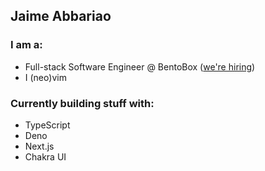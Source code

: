 ## Jaime Abbariao

### I am a:

* Full-stack Software Engineer @ BentoBox ([we're hiring](https://getbento.com/careers/))
* I (neo)vim

### Currently building stuff with:

* TypeScript
* Deno
* Next.js
* Chakra UI
